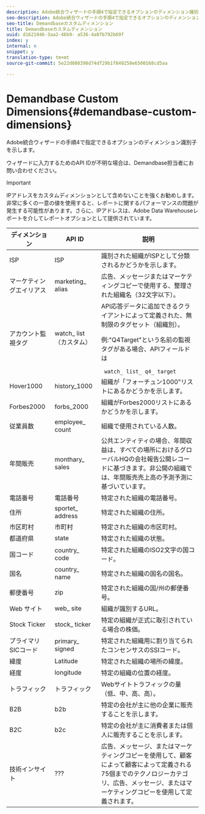 ```yaml
---
description: Adobe統合ウィザードの手順4で指定できるオプションのディメンション識別子を示します。
seo-description: Adobe統合ウィザードの手順4で指定できるオプションのディメンション識別子を示します。
seo-title: Demandbaseカスタムディメンション
title: Demandbaseカスタムディメンション
uuid: d1621046-3aa2-46b9- a536-4a8fb792b69f
index: y
internal: n
snippet: y
translation-type: tm+mt
source-git-commit: 5e22d080398d74df29b1f849258e6500168cd5aa

---
```



# Demandbase Custom Dimensions{#demandbase-custom-dimensions}

Adobe統合ウィザードの手順4で指定できるオプションのディメンション識別子を示します。

ウィザードに入力するためのAPI IDが不明な場合は、Demandbase担当者にお問い合わせください。

>[!IMPORTANT]
>
>IPアドレスをカスタムディメンションとして含めないことを強くお勧めします。非常に多くの一意の値を使用すると、レポートに関するパフォーマンスの問題が発生する可能性があります。さらに、IPアドレスは、Adobe Data Warehouseレポートを介してレポートオプションとして提供されています。

<table id="table_3B44A18BE5FE45BC83389F89B48D9B97"> 
 <thead> 
  <tr> 
   <th colname="col1" class="entry"> ディメンション </th> 
   <th colname="col2" class="entry"> API ID </th> 
   <th colname="col3" class="entry"> 説明 </th> 
  </tr>
 </thead>
 <tbody> 
  <tr> 
   <td colname="col1"> ISP </td> 
   <td colname="col2"> ISP </td> 
   <td colname="col3"> 識別された組織がISPとして分類されるかどうかを示します。 </td> 
  </tr> 
  <tr> 
   <td colname="col1"> マーケティングエイリアス </td> 
   <td colname="col2"> marketing_ alias </td> 
   <td colname="col3"> 広告、メッセージまたはマーケティングコピーで使用する、整理された組織名（32文字以下）。 </td> 
  </tr> 
  <tr> 
   <td colname="col1"> アカウント監視タグ </td> 
   <td colname="col2"> watch_ list（カスタム） </td> 
   <td colname="col3">API応答データに追加できるクライアントによって定義された、無制限のタグセット（組織別）。 <p><b></b>例:"Q4Target"という名前の監視タグがある場合、APIフィールドは </p> <code> watch_ list_ q4_ target</code> </td> 
  </tr> 
  <tr> 
   <td colname="col1"> Hover1000 </td> 
   <td colname="col2"> history_1000 </td> 
   <td colname="col3"> 組織が「フォーチュン1000"リストにあるかどうかを示します。 </td> 
  </tr> 
  <tr> 
   <td colname="col1"> Forbes2000 </td> 
   <td colname="col2"> forbs_2000 </td> 
   <td colname="col3"> 組織がForbes2000リストにあるかどうかを示します。 </td> 
  </tr> 
  <tr> 
   <td colname="col1"> 従業員数 </td> 
   <td colname="col2"> employee_ count </td> 
   <td colname="col3"> 組織で使用されている人数。 </td> 
  </tr> 
  <tr> 
   <td colname="col1"> 年間販売 </td> 
   <td colname="col2"> monthary_ sales </td> 
   <td colname="col3"> 公共エンティティの場合、年間収益は、すべての場所におけるグローバルHQの会社報告公開レコードに基づきます。非公開の組織では、年間販売売上高の予測予測に基づいています。 </td> 
  </tr> 
  <tr> 
   <td colname="col1"> 電話番号 </td> 
   <td colname="col2"> 電話番号 </td> 
   <td colname="col3"> 特定された組織の電話番号。 </td> 
  </tr> 
  <tr> 
   <td colname="col1"> 住所 </td> 
   <td colname="col2"> sportet_ address </td> 
   <td colname="col3"> 特定された組織の住所。 </td> 
  </tr> 
  <tr> 
   <td colname="col1"> 市区町村 </td> 
   <td colname="col2"> 市町村 </td> 
   <td colname="col3"> 特定された組織の市区町村。 </td> 
  </tr> 
  <tr> 
   <td colname="col1"> 都道府県 </td> 
   <td colname="col2"> state </td> 
   <td colname="col3"> 特定された組織の状態。 </td> 
  </tr> 
  <tr> 
   <td colname="col1"> 国コード </td> 
   <td colname="col2"> country_ code </td> 
   <td colname="col3"> 特定された組織のISO2文字の国コード。 </td> 
  </tr> 
  <tr> 
   <td colname="col1"> 国名 </td> 
   <td colname="col2"> country_ name </td> 
   <td colname="col3"> 特定された組織の国名の国名。 </td> 
  </tr> 
  <tr> 
   <td colname="col1"> 郵便番号 </td> 
   <td colname="col2"> zip </td> 
   <td colname="col3"> 特定された組織の国/州の郵便番号。 </td> 
  </tr> 
  <tr> 
   <td colname="col1"> Web サイト </td> 
   <td colname="col2"> web_ site </td> 
   <td colname="col3"> 組織が識別するURL。 </td> 
  </tr> 
  <tr> 
   <td colname="col1"> Stock Ticker </td> 
   <td colname="col2"> stock_ ticker </td> 
   <td colname="col3"> 特定の組織が正式に取引されている場合の株価。 </td> 
  </tr> 
  <tr> 
   <td colname="col1"> プライマリSICコード </td> 
   <td colname="col2"> primary_ signed </td> 
   <td colname="col3"> 特定された組織用に割り当てられたコンセンサスのSSIコード。 </td> 
  </tr> 
  <tr> 
   <td colname="col1"> 緯度 </td> 
   <td colname="col2"> Latitude </td> 
   <td colname="col3"> 特定された組織の場所の緯度。 </td> 
  </tr> 
  <tr> 
   <td colname="col1"> 経度 </td> 
   <td colname="col2"> longitude </td> 
   <td colname="col3"> 特定の組織の位置の経度。 </td> 
  </tr> 
  <tr> 
   <td colname="col1"> トラフィック </td> 
   <td colname="col2"> トラフィック </td> 
   <td colname="col3"> Webサイトトラフィックの量（低、中、高、高）。 </td> 
  </tr> 
  <tr> 
   <td colname="col1"> B2B </td> 
   <td colname="col2"> b2b </td> 
   <td colname="col3"> 特定の会社が主に他の企業に販売することを示します。 </td> 
  </tr> 
  <tr> 
   <td colname="col1"> B2C </td> 
   <td colname="col2"> b2c </td> 
   <td colname="col3"> 特定の会社が主に消費者または個人に販売することを示します。 </td> 
  </tr> 
  <tr> 
   <td colname="col1"> 技術インサイト </td> 
   <td colname="col2"> ??? </td> 
   <td colname="col3"> 広告、メッセージ、またはマーケティングコピーを使用して、顧客によって顧客によって定義される75個までのテクノロジーカテゴリ、広告、メッセージ、またはマーケティングコピーを使用して定義されます。 </td> 
  </tr> 
 </tbody> 
</table>

